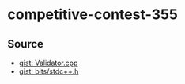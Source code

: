 # competitive-contest-355

## Source

- [gist: Validator.cpp](https://gist.github.com/cjakarin/c12c10db9ed79287f3456b7fa34d1bd8)
- [gist: bits/stdc++.h](https://gist.github.com/AppleBoiy/d876b6e31320b703f13e5f3f222fb9ae)